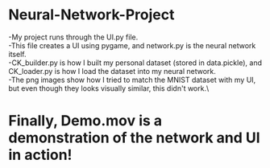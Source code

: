 # Neural-Network-Project
-My project runs through the UI.py file.\
-This file creates a UI using pygame, and network.py is the neural network itself.\
-CK_builder.py is how I built my personal dataset (stored in data.pickle), and CK_loader.py is how I load the dataset into my neural network.\
-The png images show how I tried to match the MNIST dataset with my UI, but even though they looks visually similar, this didn't work.\
# Finally, Demo.mov is a demonstration of the network and UI in action!

